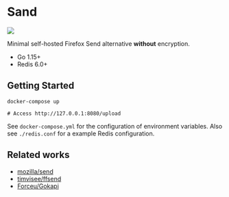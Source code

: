 # Sand

![](https://github.com/bookgin/sand/actions/workflows/test.yml/badge.svg)

Minimal self-hosted Firefox Send alternative **without** encryption.

- Go 1.15+
- Redis 6.0+

## Getting Started

```
docker-compose up

# Access http://127.0.0.1:8080/upload
```

See `docker-compose.yml` for the configuration of environment variables. Also see `./redis.conf` for a example Redis configuration.

## Related works

- [mozilla/send](https://github.com/mozilla/send)
- [timvisee/ffsend](https://github.com/timvisee/ffsend)
- [Forceu/Gokapi](https://github.com/Forceu/Gokapi)

